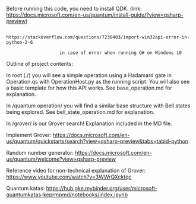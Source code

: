 Before running this code, you need to install QDK. (link: https://docs.microsoft.com/en-us/quantum/install-guide/?view=qsharp-preview)

                        https://stackoverflow.com/questions/7238403/import-win32api-error-in-python-2-6

                        in case of error when running Q# on Windows 10

Outline of project contents:

In root (./) you will see a simple operation using a Hadamard gate in Operation.qs with OperationHost.py as the running script. You will also see a basic template for how this API works. See base_operation.md for explanation. 

In /quantum operation/ you will find a similar base structure with Bell states being explored. See bell_state_operation.md for explanation.

In /grover/ is our Grover search! Explanation included in the MD file. 


Implement Grover:
https://docs.microsoft.com/en-us/quantum/quickstarts/search?view=qsharp-preview&tabs=tabid-python

Random number generator:
https://docs.microsoft.com/en-us/quantum/welcome?view=qsharp-preview



Reference video for non-technical explanation of Grover:
https://www.youtube.com/watch?v=3WWrQXcktqc

Quantum katas:
https://hub.gke.mybinder.org/user/microsoft-quantumkatas-keprmpmd/notebooks/index.ipynb
